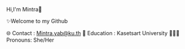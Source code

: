  Hi,I'm Mintra👋
 
✨Welcome to my Github

🌐 Contact : Mintra.yab@ku.th
🏫 Education : Kasetsart University 
🙎🏻‍♀️ Pronouns: She/Her

